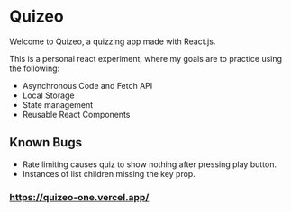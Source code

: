 
# Quizeo

Welcome to Quizeo, a quizzing app made with React.js.

This is a personal react experiment, where my goals are to practice using the following:
- Asynchronous Code and Fetch API
- Local Storage
- State management
- Reusable React Components

## Known Bugs

- Rate limiting causes quiz to show nothing after pressing play button.
- Instances of list children missing the key prop.

### https://quizeo-one.vercel.app/
